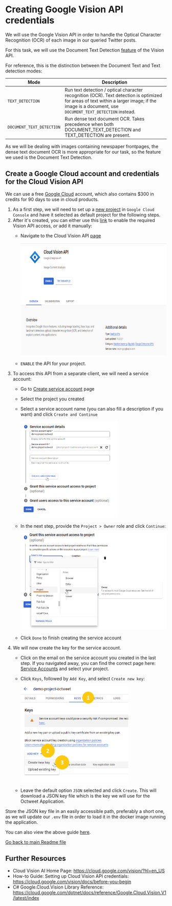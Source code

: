# Creating Google Vision API credentials

We will use the Google Vision API in order to handle the Optical Character Recognition (OCR) of each image in our queried Twitter posts.

For this task, we will use the Document Text Detection [feature](https://cloud.google.com/vision/docs/reference/rest/v1/Feature#type) of the Vision API.

For reference, this is the distinction between the Document Text and Text detection modes:

|Mode|Description|
|---|---|
|`TEXT_DETECTION`| Run text detection / optical character recognition (OCR). Text detection is optimized for areas of text within a larger image; if the image is a document, use `DOCUMENT_TEXT_DETECTION` instead.|
|`DOCUMENT_TEXT_DETECTION`| Run dense text document OCR. Takes precedence when both DOCUMENT_TEXT_DETECTION and TEXT_DETECTION are present.|

As we will be dealing with images containing newspaper frontpages, the dense text document OCR is more appropriate for our task, so the feature we used is the Document Text Detection.

## Create a Google Cloud account and credentials for the Cloud Vision API

We can use a free [Google Cloud](https://cloud.google.com/free) account, which also contains $300 in credits for 90 days to use in cloud products.

1. As a first step, we will need to set up a [new project](https://console.cloud.google.com/projectselector2/home/dashboard) in `Google Cloud Console` and have it selected as default project for the following steps.
2. After it's created, you can either use this [link](https://console.cloud.google.com/flows/enableapi?apiid=vision.googleapis.com&redirect=https://console.cloud.google.com) to enable the required Vision API access, _or_ add it manually:
    - Navigate to the Cloud Vision API [page](https://console.cloud.google.com/apis/library/vision.googleapis.com)

      <img src="img/google_cloud_vision_api_page.png" height="350">
    - `ENABLE` the API for your project.
3. To access this API from a separate client, we will need a service account:
    - Go to [Create service account](https://console.cloud.google.com/projectselector/iam-admin/serviceaccounts/create?supportedpurview=project) page
    - Select the project you created
    - Select a service account name (you can also fill a description if you want) and click `Create and Continue`

      <img src="img/google_cloud_service_account_step_one.png" height="300">
    - In the next step, provide the `Project > Owner` role and click `Continue`:

      <img src="img/google_cloud_service_account_step_two.png" height="300">
    - Click `Done` to finish creating the service account
4. We will now create the key for the service account.
    - Click on the email on the service account you created in the last step. If you navigated away, you can find the correct page here: [Service Accounts](https://console.cloud.google.com/iam-admin/serviceaccounts) and select your project.
    - Click `Keys`, followed by `Add Key`, and select `Create new key`:

      <img src="img/google_cloud_service_account_create_keys.png" height="300">
    - Leave the default option `JSON` selected and click `Create`. This will download a JSON key file which is the key we will use for the Octweet Application.

Store the JSON key file in an easily accessible path, preferably a short one, as we will update our `.env` file in order to load it in the docker image running the application.

You can also view the above guide [here](https://cloud.google.com/vision/docs/before-you-begin).

[Go back to main Readme file](/README.md)

## Further Resources

- Cloud Vision AI Home Page: https://cloud.google.com/vision/?hl=en_US
- How-to Guide: Setting up Cloud Vision API credentials: https://cloud.google.com/vision/docs/before-you-begin
- C# Google.Cloud.Vision Library Reference: https://cloud.google.com/dotnet/docs/reference/Google.Cloud.Vision.V1/latest/index